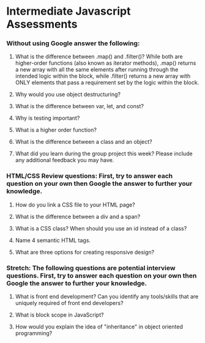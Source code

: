 # Intermediate Javascript Assessments

### Without using Google answer the following:

1. What is the difference between .map() and .filter()?
While both are higher-order functions (also known as iterator methods), .map() returns a new array with all the same elements after running through the intended logic within the block, while .filter() returns a new array with ONLY elements that pass a requirement set by the logic within the block.

2. Why would you use object destructuring?

3. What is the difference between var, let, and const?

4. Why is testing important?

5. What is a higher order function?

6. What is the difference between a class and an object?

7. What did you learn during the group project this week? Please include any additional feedback you may have.


### HTML/CSS Review questions: First, try to answer each question on your own then Google the answer to further your knowledge.

1. How do you link a CSS file to your HTML page?

2. What is the difference between a div and a span?

3. What is a CSS class? When should you use an id instead of a class?

4. Name 4 semantic HTML tags.

5. What are three options for creating responsive design?


### Stretch: The following questions are potential interview questions. First, try to answer each question on your own then Google the answer to further your knowledge.

1. What is front end development? Can you identify any tools/skills that are uniquely required of front end developers?

2. What is block scope in JavaScript?

3. How would you explain the idea of "inheritance" in object oriented programming?
